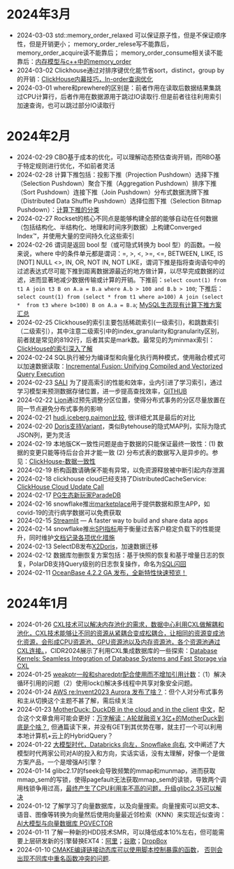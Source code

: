 # 2024年3月
- 2024-03-03 std::memory_order_relaxed 可以保证原子性，但是不保证顺序性，但是开销更小； memory_order_relese写不能靠后， memory_order_acquire读不能靠后； memory_order_consume相关读不能靠后：[内存模型与c++中的memory_order](https://www.cnblogs.com/ishen/p/13200838.html)
- 2024-03-02 Clickhouse通过对排序键优化能节省sort，distinct，group by的开销：[ClickHouse内幕技巧，In-order查询优化](https://mp.weixin.qq.com/s/ipN43yVT2hqpeQBc_F8q8Q)
- 2024-03-01 where和prewhere的区别是：前者作用在读取后数据结果集跳过CPU计算行，后者作用在数据源用于跳过IO读取行.但是前者往往利用索引加速查询，也可以跳过部分IO读取行
  
# 2024年2月
- 2024-02-29 CBO基于成本的优化，可以理解动态预估查询开销，而RBO基于特定规则进行优化，不如前者灵活
- 2024-02-28 计算下推包括：投影下推（Projection Pushdown）选择下推（Selection Pushdown）聚合下推（Aggregation Pushdown）排序下推（Sort Pushdown）连接下推（Join Pushdown）分布式数据洗牌下推（Distributed Data Shuffle Pushdown）选择位图下推（Selection Bitmap Pushdown）：[计算下推的分类](https://kimi.moonshot.cn/share/cpshtcf2337j30lspvvg)
- 2024-02-27 Rockset的核心不同点是能够构建全部的能够自动在任何数据（包括结构化、半结构化、地理和时间序列数据）上构建Converged Index™，并使用大量的空间持久化这些索引
- 2024-02-26 谓词是返回 bool 型（或可隐式转换为 bool 型）的函数。一般来说，where 中的条件单元都是谓词：=, >, <, >=, <=, BETWEEN, LIKE, IS [NOT] NULL <>, IN, OR, NOT IN, NOT LIKE，谓词下推是指将查询语句中的过滤表达式尽可能下推到距离数据源最近的地方做计算，以尽早完成数据的过滤，进而显著地减少数据传输或计算的开销。下推前：`select count(1) from t1 A join t3 B on A.a = B.a where A.b > 100 and B.b > 100`; 下推后：`select count(1) from (select * from t1 where a>100) A join (select *  from t3 where b<100) B on A.a = B.a`; [MySQL生态现有计算下推方案汇总](https://dbkernel.com/2024/03/06/mysql-pushdown-summary/)
- 2024-02-25 Clickhouse的索引主要包括稀疏索引(一级索引)，和跳数索引（二级索引），其中注意二级索引中的index_granularity和granularity区别，前者就是常见的8192行，后者其实是mark数。最常见的为minmax索引：[ClickHouse的索引深入了解](https://zhuanlan.zhihu.com/p/658631866)
- 2024-02-24 SQL执行被分为编译型和向量化执行两种模式，使用融合模式可以加速数据读取：[Incremental Fusion: Unifying Compiled and Vectorized Query Execution](https://www.cs.cit.tum.de/fileadmin/w00cfj/dis/papers/inkfuse.pdf)
- 2024-02-23 [SALI](https://arxiv.org/pdf/2308.15012?) 为了提高索引的性能和效率，业内引进了学习索引，通过学习模型来预测数据存储位置，进一步提高查找效率，[GITHUB](https://github.com/cds-ruc/SALI)
- 2024-02-22 [Lion](https://arxiv.org/pdf/2403.11221)通过预先调整分区位置，使得分布式事务的分区尽量放置在同一节点避免分布式事务的影响
- 2024-02-21 [hudi,iceberg,paimon比较](https://mp.weixin.qq.com/s/NIpud2kbiJJNOsje0Honyw), 很详细尤其是最后的对比
- 2024-02-20 [Doris支持Variant](https://cdn.selectdb.com/static/0409_Apache_Doris_Variant_a5ca19cdcc.pdf)，类似Bytehouse的隐式MAP列，实际为隐式JSON列，更为灵活
- 2024-02-19 本地版CK一致性问题是由于数据的只能保证最终一致性：(1) 数据的变更只能等待后台合并才能一致 (2) 分布式表的数据写入是异步的。参见：[ClickHouse-数据一致性](https://www.cnblogs.com/EnzoDin/p/16251252.html)
- 2024-02-19 析构函数请确保不能有异常，以免资源释放被中断引起内存泄漏
- 2024-02-18 clickhouse cloud已经支持了DistributedCacheService: [ClickHouse Cloud Update Call]( https://www.youtube.com/watch?v=Ew8vHeyyahI)
- 2024-02-17 [PG生态新玩家ParadeDB](https://mp.weixin.qq.com/s/bx2dRxlrtLcM6AD2qsplQQ)
- 2024-02-16 snowflake推出[marketplace](https://www.snowflake.com/en/data-cloud/marketplace/)用于提供数据和原生APP，如covid-19的流行病学数据可以免费获取
- 2024-02-15 [Streamlit](https://github.com/streamlit/streamlit) — A faster way to build and share data apps
- 2024-02-14 snowflake推出[SPI指标](https://www.snowflake.com/blog/measuring-performance-improvements-spi/)用于衡量过去客户稳定负载下的性能提升，同时维护[文档记录各项优化措施](https://docs.snowflake.com/en/release-notes/performance-improvements)
- 2024-02-13 SelectDB发布[X2Doris](https://www.selectdb.com/blog/160)，加速数据迁移
- 2024-02-12 数据库勿删恢复方案包括：基于快照的恢复和基于增量日志的恢复，PolarDB支持Query级别的日志恢复操作，命名为[SQL闪回](https://help.aliyun.com/zh/polardb/polardb-for-xscale/use-sql-flashback-1)
- 2024-02-11 [OceanBase 4.2.2 GA 发布，全新特性快速预览！](https://open.oceanbase.com/blog/9147296848)

# 2024年1月
- 2024-01-26 [CXL技术可以解决内存池化的需求，数据中心利用CXL做解耦和池化，CXL技术能够让不同的资源从紧耦合变成松耦合，让相同的资源变成池化资源，会形成CPU资源池、GPU资源池以及内存资源池，各个资源池通过CXL连接。](https://www.elecfans.com/d/2210036.html)，CIDR2024展示了利用CXL集成数据库的一些探索：[Database Kernels: Seamless Integration of Database Systems and Fast Storage via CXL](https://www.cidrdb.org/cidr2024/papers/p43-lee.pdf)
- 2024-01-25 [weakptr一般和sharedptr配合使用而不增加引用计数](https://blog.csdn.net/qq_38410730/article/details/105903979)：（1）解决循环引用的问题（2）使用lock()解决多线程中共享对象安全问题。
- 2024-01-24 [AWS re:Invent2023 Aurora 发布了啥？](http://mysql.taobao.org/monthly/2023/12/01/)：但个人对分布式事务和主从切换这个主题不甚了解，需后续关注
- 2024-01-23 [MotherDuck: DuckDB in the cloud and in the client](https://www.cidrdb.org/cidr2024/papers/p46-atwal.pdf) [中文](https://zhuanlan.zhihu.com/p/679197332)，配合这个文章食用可能会更好：[万字解读：A轮就融资￥3亿+的MotherDuck到底是个啥？](https://www.rachellaw.xyz/2023/MotherDuck), 但通篇读下来，并没有GET到其优势在哪，就主打一个可以利用本地计算机+云上的HybridQuery？
- 2024-01-22 [大模型时代，Databricks 向左，Snowflake 向右](https://zhuanlan.zhihu.com/p/677745764), 文中阐述了大模型时代两家公司对AI的投入和方向，实话实话，没有太理解，好像一个是做方案产品，一个是增强AI引擎？
- 2024-01-14 glibc2.17的fseek会导致频繁的mmap和munmap，进而获取mmap_sem的写锁，使得pagefault无法获取mmap_sem的读锁，导致两个调用栈锁争用过高，[最终产生了CPU利用率不高的问题，升级glibc2.35可以解决](https://zhuanlan.zhihu.com/p/669173594)
- 2024-01-12 了解学习了向量数据库，以及向量搜索。向量搜索可以把文本、语音、图像等转换为向量然后使用向量最近邻检索（KNN）来实现近似查询：[AI大模型与向量数据库 PGVECTOR](https://mp.weixin.qq.com/s?__biz=MzU5ODAyNTM5Ng==&mid=2247485589&idx=1&sn=931f2d794e9b8486f623f746db9f00cd&scene=21#wechat_redirect)
- 2024-01-11 了解一种新的HDD技术SMR，可以降低成本10%左右，但可能需要上层研发新的引擎替换EXT4：[阿里](https://www.usenix.org/system/files/fast23-zhou-su.pdf)；[谷歌](https://blog.google/products/google-cloud/dynamic-hybrid-smr-ocp-proposal-improve-data-center-disk-drives/)；[DropBox](https://dropbox.tech/infrastructure/four-years-of-smr-storage-what-we-love-and-whats-next)
- 2024-01-10 [CMAKE编译链接动态库可以使用脚本控制暴露的函数](https://www.gnu.org/software/gnulib/manual/html_node/LD-Version-Scripts.html)， [否则会出现不同库中重名函数冲突的问题](https://stackoverflow.com/questions/37051635/several-shared-object-using-same-proto-leading-the-the-error-file-already-exist).

